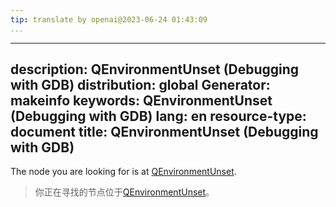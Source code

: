 ```yaml
---
tip: translate by openai@2023-06-24 01:43:09
...
```

---
description: QEnvironmentUnset (Debugging with GDB)
distribution: global
Generator: makeinfo
keywords: QEnvironmentUnset (Debugging with GDB)
lang: en
resource-type: document
title: QEnvironmentUnset (Debugging with GDB)
---

The node you are looking for is at [QEnvironmentUnset](General-Query-Packets.html#QEnvironmentUnset).

> 你正在寻找的节点位于[QEnvironmentUnset](General-Query-Packets.html#QEnvironmentUnset)。

